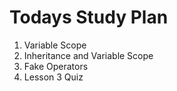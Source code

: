 # Todays Study Plan

1. Variable Scope
2. Inheritance and Variable Scope
3. Fake Operators
4. Lesson 3 Quiz